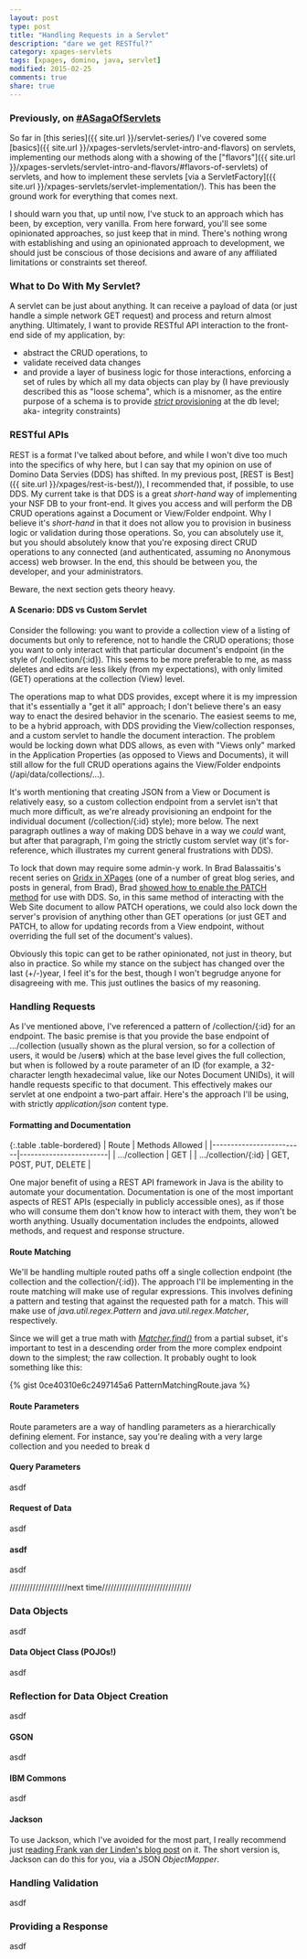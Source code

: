 ```yaml
---
layout: post
type: post
title: "Handling Requests in a Servlet"
description: "dare we get RESTful?"
category: xpages-servlets
tags: [xpages, domino, java, servlet]
modified: 2015-02-25
comments: true
share: true
---
```


### Previously, on [#ASagaOfServlets](//twitter.com/search?q=%23ASagaOfServlets)
So far in [this series]({{ site.url }}/servlet-series/) I've covered some [basics]({{ site.url }}/xpages-servlets/servlet-intro-and-flavors) on servlets, implementing our methods along with a showing of the ["flavors"]({{ site.url }}/xpages-servlets/servlet-intro-and-flavors/#flavors-of-servlets) of servlets, and how to implement these servlets [via a ServletFactory]({{ site.url }}/xpages-servlets/servlet-implementation/). This has been the ground work for everything that comes next.

I should warn you that, up until now, I've stuck to an approach which has been, by exception, very <span data-toggle="tooltip" title="does vanilla get a bad rap?">vanilla</span>. From here forward, you'll see some opinionated approaches, so just keep that in mind. There's nothing wrong with establishing and using an opinionated approach to development, we should just be conscious of those decisions and aware of any affiliated limitations or constraints set thereof.

### What to Do With My Servlet?
A servlet can be just about anything. It can receive a payload of data (or just handle a simple network GET request) and process and return almost anything. Ultimately, I want to provide RESTful API interaction to the front-end side of my application, by:

* abstract the CRUD operations, to
* validate received data changes
* and provide a layer of business logic for those interactions, enforcing a set of rules by which all my data objects can play by (I have previously described this as "loose schema", which is a misnomer, as the entire purpose of a schema is to provide [_strict_ provisioning](//en.wikipedia.org/wiki/Database_schema) at the db level; aka- integrity constraints)


### RESTful APIs
REST is a format I've talked about before, and while I won't dive too much into the specifics of why here, but I can say that my opinion on use of Domino Data Servies (DDS) has shifted. In my previous post, [REST is Best]({{ site.url }}/xpages/rest-is-best/)), I recommended that, if possible, to use DDS. My current take is that DDS is a great _short-hand_ way of implementing your NSF DB to your front-end. It gives you access and will perform the DB CRUD operations against a Document or View/Folder endpoint. Why I believe it's _short-hand_ in that it does not allow you to provision in business logic or validation during those operations. So, you can absolutely use it, but you should absolutely know that you're exposing direct CRUD operations to any connected (and authenticated, assuming no Anonymous access) web browser. In the end, this should be between you, the developer, and your administrators.

Beware, the next section gets theory heavy.

#### A Scenario:  DDS vs Custom Servlet
Consider the following: you want to provide a collection view of a listing of documents but only to reference, not to handle the CRUD operations; those you want to only interact with that particular document's endpoint (in the style of /collection/{:id}). This seems to be more preferable to me, as mass deletes and edits are less likely (from my expectations), with only limited (GET) operations at the collection (View) level.

The operations map to what DDS provides, except where it is my impression that it's essentially a "get it all" approach; I don't believe there's an easy way to enact the desired behavior in the scenario. The easiest seems to me, to be a hybrid approach, with DDS providing the View/collection responses, and a custom servlet to handle the document interaction. The problem would be locking down what DDS allows, as even with "Views only" marked in the Application Properties (as opposed to Views and Documents), it will still allow for the full CRUD operations agains the View/Folder endpoints (/api/data/collections/...).

It's worth mentioning that creating JSON from a View or Document is relatively easy, so a custom collection endpoint from a servlet isn't that much more difficult, as we're already provisioning an endpoint for the individual document (/collection/{:id} style); more below. The next paragraph outlines a way of making DDS behave in a way we _could_ want, but after that paragraph, I'm going the strictly custom servlet way (it's for-reference, which illustrates my current general frustrations with DDS).

To lock that down may require some admin-y work. In Brad Balassaitis's recent series on [Gridx in XPages](//xcellerant.net/gridx-in-xpages/) (one of a number of great blog series, and posts in general, from Brad), Brad [showed how to enable the PATCH method](//xcellerant.net/2015/02/10/gridx-in-xpages-31-saving-inline-edits/) for use with DDS. So, in this same method of interacting with the Web Site document to allow PATCH operations, we could also lock down the server's provision of anything other than GET operations (or just GET and PATCH, to allow for updating records from a View endpoint, without overriding the full set of the document's values).

Obviously this topic can get to be rather opinionated, not just in theory, but also in practice. So while my stance on the subject has changed over the last (+/-)year, I feel it's for the best, though I won't begrudge anyone for disagreeing with me. This just outlines the basics of my reasoning.

### Handling Requests
As I've mentioned above, I've referenced a pattern of /collection/{:id} for an endpoint. The basic premise is that you provide the base endpoint of .../collection (usually shown as the plural version, so for a collection of users, it would be /user**s**) which at the base level gives the full collection, but when is followed by a route parameter of an ID (for example, a 32-character length hexadecimal value, like our Notes Document UNIDs), it will handle requests specific to that document. This effectively makes our servlet at one endpoint a two-part affair. Here's the approach I'll be using, with strictly _application/json_ content type.

#### Formatting and Documentation

{:.table .table-bordered}
| Route                   | Methods Allowed        |
|-------------------------|------------------------|
| .../collection          | GET                    |
| .../collection/{:id}    | GET, POST, PUT, DELETE |

One major benefit of using a REST API framework in Java is the ability to automate your documentation. Documentation is one of the most important aspects of REST APIs (especially in publicly accessible ones), as if those who will consume them don't know how to interact with them, they won't be worth anything. Usually documentation includes the endpoints, allowed methods, and request and response structure.


#### Route Matching
We'll be handling multiple routed paths off a single collection endpoint (the collection and the collection/{:id}). The approach I'll be implementing in the route matching will make use of regular expressions. This involves defining a pattern and testing that against the requested path for a match. This will make use of _java.util.regex.Pattern_ and _java.util.regex.Matcher_, respectively.

Since we will get a true math with [_Matcher.find()_](//docs.oracle.com/javase/6/docs/api/java/util/regex/Matcher.html#find()) from a partial subset, it's important to test in a descending order from the more complex endpoint down to the simplest; the raw collection. It probably ought to look something like this:

{% gist 0ce40310e6c2497145a6 PatternMatchingRoute.java %}<br />

#### Route Parameters
Route parameters are a way of handling parameters as a hierarchically defining element. For instance, say you're dealing with a very large collection and you needed to break d

#### Query Parameters
asdf

#### Request of Data
asdf

#### asdf
asdf

////////////////////next time///////////////////////////////

### Data Objects
asdf

#### Data Object Class (POJOs!)
asdf

### Reflection for Data Object Creation
asdf

#### GSON
asdf

#### IBM Commons
asdf

#### Jackson
To use Jackson, which I've avoided for the most part, I really recommend just [reading Frank van der Linden's blog post](//elstarit.nl/?p=242) on it. The short version is, Jackson can do this for you, via a JSON _ObjectMapper_.

### Handling Validation
asdf

### Providing a Response
asdf
